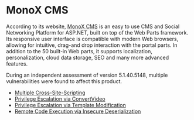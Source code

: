 # MonoX CMS

According to its website, [MonoX CMS](https://azuremarketplace.microsoft.com/it-it/marketplace/apps/MonoSoftware.MonoX?tab=Overview) is an easy to use CMS and Social Networking Platform for ASP.NET, built on top of the Web Parts framework. Its responsive user interface is compatible with modern Web browsers, allowing for intuitive, drag-and drop interaction with the portal parts. In addition to the 50 built-in Web parts, it supports localization, personalization, cloud data storage, SEO and many more advanced features.

During an independent assessment of version 5.1.40.5148, multiple vulnerabilities were found to affect this product.

* [Multiple Cross-Site-Scripting](./Multiple%20Cross-Site-Scripting/readme.md)
* [Privilege Escalation via ConvertVideo](./Privilege%20Escalation%20via%20ConvertVideo/readme.md)
* [Privilege Escalation via Template Modification](./Privilege%20Escalation%20via%20Template%20Modification/readme.md)
* [Remote Code Execution via Insecure Deserialization](./Remote%20Code%20Execution%20via%20Insecure%20Deserialization/readme.md)
